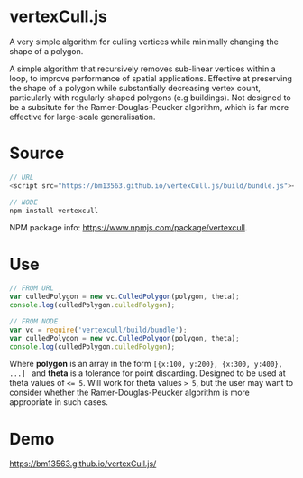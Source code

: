 # vertexCull.js
A very simple algorithm for culling vertices while minimally changing the shape of a polygon.

A simple algorithm that recursively removes sub-linear vertices within a loop, to improve performance of spatial applications. Effective at preserving the shape of a polygon while substantially decreasing vertex count, particularly  with regularly-shaped polygons (e.g buildings).  Not designed to be a subsitute for the Ramer-Douglas-Peucker algorithm, which is far more effective for large-scale generalisation.

# Source

```javascript
// URL
<script src="https://bm13563.github.io/vertexCull.js/build/bundle.js"></script>

// NODE
npm install vertexcull
```

NPM package info: https://www.npmjs.com/package/vertexcull.

# Use

```javascript
// FROM URL
var culledPolygon = new vc.CulledPolygon(polygon, theta);
console.log(culledPolygon.culledPolygon);

// FROM NODE
var vc = require('vertexcull/build/bundle');
var culledPolygon = new vc.CulledPolygon(polygon, theta);
console.log(culledPolygon.culledPolygon);
```
Where **polygon** is an array in the form ```[{x:100, y:200}, {x:300, y:400}, ...] ``` and **theta** is a tolerance for point discarding. Designed to be used at theta values of ```<= 5```. Will work for theta values ```> 5```, but the user may want to consider whether the Ramer-Douglas-Peucker algorithm is more appropriate in such cases.

# Demo
https://bm13563.github.io/vertexCull.js/
